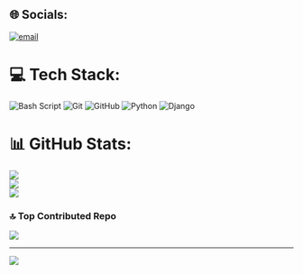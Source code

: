 
## 🌐 Socials:
[![email](https://img.shields.io/badge/Email-D14836?logo=gmail&logoColor=white)](mailto:ezy.misc@gmail.com) 

# 💻 Tech Stack:
![Bash Script](https://img.shields.io/badge/bash_script-%23121011.svg?style=flat&logo=gnu-bash&logoColor=white) ![Git](https://img.shields.io/badge/git-%23F05033.svg?style=flat&logo=git&logoColor=white) ![GitHub](https://img.shields.io/badge/github-%23121011.svg?style=flat&logo=github&logoColor=white) ![Python](https://img.shields.io/badge/python-3670A0?style=flat&logo=python&logoColor=ffdd54) ![Django](https://img.shields.io/badge/django-%23092E20.svg?style=flat&logo=django&logoColor=white)
# 📊 GitHub Stats:
![](https://github-readme-stats.vercel.app/api?username=cosmos-creator&theme=tokyonight&hide_border=true&include_all_commits=true&count_private=false)<br/>
![](https://nirzak-streak-stats.vercel.app/?user=cosmos-creator&theme=tokyonight&hide_border=true)<br/>
![](https://github-readme-stats.vercel.app/api/top-langs/?username=cosmos-creator&theme=tokyonight&hide_border=true&include_all_commits=true&count_private=false&layout=compact)

### 🔝 Top Contributed Repo
![](https://github-contributor-stats.vercel.app/api?username=cosmos-creator&limit=5&theme=dark&combine_all_yearly_contributions=true)

---
[![](https://visitcount.itsvg.in/api?id=cosmos-creator&icon=3&color=1)](https://visitcount.itsvg.in)

<!-- Proudly created with GPRM ( https://gprm.itsvg.in ) -->